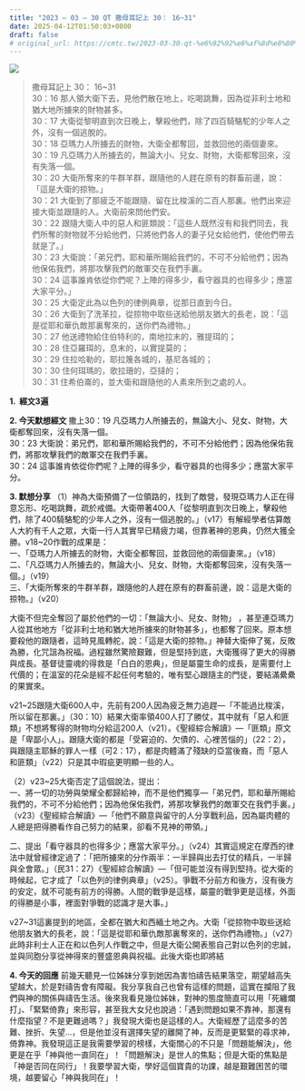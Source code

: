 ```yaml
---
title: "2023 – 03 – 30 QT 撒母耳記上 30： 16~31"
date: 2025-04-12T01:50:03+0800
draft: false
# original_url: https://cmtc.tw/2023-03-30-qt-%e6%92%92%e6%af%8d%e8%80%b3%e8%a8%98%e4%b8%8a-30%ef%bc%9a-1631
---
```


![](/images/qt.jpg)
> 撒母耳記上 30： 16\~31  
> 30：16 那人領大衛下去，見他們散在地上，吃喝跳舞，因為從非利士地和猶大地所擄來的財物甚多。  
> 30：17 大衛從黎明直到次日晚上，擊殺他們，除了四百騎駱駝的少年人之外，沒有一個逃脫的。  
> 30：18 亞瑪力人所擄去的財物，大衛全都奪回，並救回他的兩個妻來。  
> 30：19 凡亞瑪力人所擄去的，無論大小、兒女、財物，大衛都奪回來，沒有失落一個。  
> 30：20 大衛所奪來的牛群羊群，跟隨他的人趕在原有的群畜前邊，說：「這是大衛的掠物。」  
> 30：21 大衛到了那疲乏不能跟隨、留在比梭溪的二百人那裏。他們出來迎接大衛並跟隨的人。大衛前來問他們安。  
> 30：22 跟隨大衛人中的惡人和匪類說：「這些人既然沒有和我們同去，我們所奪的財物就不分給他們，只將他們各人的妻子兒女給他們，使他們帶去就是了。」  
> 30：23 大衛說：「弟兄們，耶和華所賜給我們的，不可不分給他們；因為他保佑我們，將那攻擊我們的敵軍交在我們手裏。  
> 30：24 這事誰肯依從你們呢？上陣的得多少，看守器具的也得多少；應當大家平分。」  
> 30：25 大衛定此為以色列的律例典章，從那日直到今日。  
> 30：26 大衛到了洗革拉，從掠物中取些送給他朋友猶大的長老，說：「這是從耶和華仇敵那裏奪來的，送你們為禮物。」  
> 30：27 他送禮物給住伯特利的，南地拉末的，雅提珥的；  
> 30：28 住亞羅珥的，息末的，以實提莫的；  
> 30：29 住拉哈勒的，耶拉篾各城的，基尼各城的；  
> 30：30 住何珥瑪的，歌拉珊的，亞撻的；  
> 30：31 住希伯崙的，並大衛和跟隨他的人素來所到之處的人。

**1.  經文3遍**

**2. 今天默想經文**
撒上30：19 凡亞瑪力人所擄去的，無論大小、兒女、財物，大衛都奪回來，沒有失落一個。  
30：23 大衛說：弟兄們，耶和華所賜給我們的，不可不分給他們；因為他保佑我們，將那攻擊我們的敵軍交在我們手裏。  
30：24 這事誰肯依從你們呢？上陣的得多少，看守器具的也得多少；應當大家平分。

**3. 默想分享**
（1）神為大衛預備了一位領路的，找到了敵營，發現亞瑪力人正在得意忘形、吃喝跳舞，疏於戒備。大衛帶著400人「從黎明直到次日晚上，擊殺他們，除了400騎駱駝的少年人之外，沒有一個逃脫的。」（v17）有解經學者估算敵人大約有千人之眾，大衛一行人其實早已精疲力竭，但靠著神的恩典，仍然大獲全勝。v18\~20作戰的成果是：  
一、「亞瑪力人所擄去的財物，大衛全都奪回，並救回他的兩個妻來。」（v18）  
二、「凡亞瑪力人所擄去的，無論大小、兒女、財物，大衛都奪回來，沒有失落一個。」（v19）  
三、「大衛所奪來的牛群羊群，跟隨他的人趕在原有的群畜前邊，說：這是大衛的掠物。」（v20）

大衛不但完全奪回了屬於他們的一切：「無論大小、兒女、財物」 ，甚至連亞瑪力人從其他地方「從非利士地和猶大地所擄來的財物甚多」，也都奪了回來。原本想要殺他的跟隨者，這時見風轉舵，說：「這是大衛的掠物。」神替大衛伸了冤，反敗為勝，化咒詛為祝福。過程雖然驚險艱難，但是堅持到底，大衛獲得了更大的得勝與成長。基督徒靈魂的得救是「白白的恩典」，但是屬靈生命的成長，是需要付上代價的；在溫室的花朵是經不起任何考驗的，唯有堅心跟隨主的門徒，要結滿纍纍的果實來。

v21\~25跟隨大衛600人中，先前有200人因為疲乏無力追趕—「不能過比梭溪，所以留在那裏。」（30：10）結果大衛率領400人打了勝仗，其中就有「惡人和匪類」不想將奪得的財物均分給這200人（v21）。《聖經綜合解讀》—「匪類」原文是「卑鄙小人」。跟隨大衛的都是「受窘迫的、欠債的、心裡苦惱的」（22：2），與跟隨主耶穌的罪人一樣（可2：17），都是肉體滿了殘缺的亞當後裔，而「惡人和匪類」（v22）只是其中瑕疵更明顯一些的人。

（2）v23\~25大衛否定了這個說法，提出：  
一、將一切的功勞與榮耀全都歸給神，而不是他們獨享—「弟兄們，耶和華所賜給我們的，不可不分給他們；因為他保佑我們，將那攻擊我們的敵軍交在我們手裏。」（v23）《聖經綜合解讀》—「他們不願意與留守的人分享戰利品，因為屬肉體的人總是把得勝看作自己努力的結果，卻看不見神的帶領。」

二、提出「看守器具的也得多少；應當大家平分。」（v24）其實這規定在摩西的律法中就曾經律定過了：「把所擄來的分作兩半：一半歸與出去打仗的精兵，一半歸與全會眾。」（民31：27）《聖經綜合解讀》—「但可能並沒有得到堅持。從大衛的時候起，它才成了「以色列的律例典章」（v25）。爭戰不分前方和後方，沒有後方的安定，就不可能有前方的得勝。人間的戰爭是這樣，屬靈的戰爭更是這樣，外面的得勝是小事，裡面對爭戰的認識才是大事。」

v27\~31這裏提到的地區，全都在猶大和西緬土地之內。大衛「從掠物中取些送給他朋友猶大的長老，說：「這是從耶和華仇敵那裏奪來的，送你們為禮物。」（v27）此時非利士人正在和以色列人作戰之中，但是大衛公開表態自己對以色列的忠誠，並與同胞分享從神得來的豐盛恩典與祝福。此後大衛也即將結

**4. 今天的回應**
前幾天聽見一位姊妹分享到她因為害怕禱告結果落空，期望越高失望越大，於是對禱告會有障礙。我分享我自己也曾有這樣的問題，這實在攔阻了我們與神的關係與禱告生活。後來我看見幾位姊妹，對神的態度簡直可以用「死纏爛打」、「緊緊倚靠」來形容，甚至我大女兒也說過：「遇到問題如果不靠神，那還有什麼指望？不是更難過嗎？」我發現大衛也是這樣的人。大衛經歷了這麼多的苦難、挫折、失望…，但是他並沒有選擇失望的離開了神，反而是更緊緊的尋求神，倚靠神。我發現這正是我需要學習的榜樣，大衛關心的不只是「問題能解決」，他更是在乎「神與他一直同在」！「問題解決」是世人的焦點；但是大衛的焦點是「神是否同在同行」！我要學習大衛，學好這個寶貴的功課，越是艱難困苦的環境，越要留心「神與我同在」！
